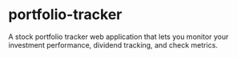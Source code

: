 # portfolio-tracker

A stock portfolio tracker web application that lets you monitor your investment performance, dividend tracking, and check metrics.
